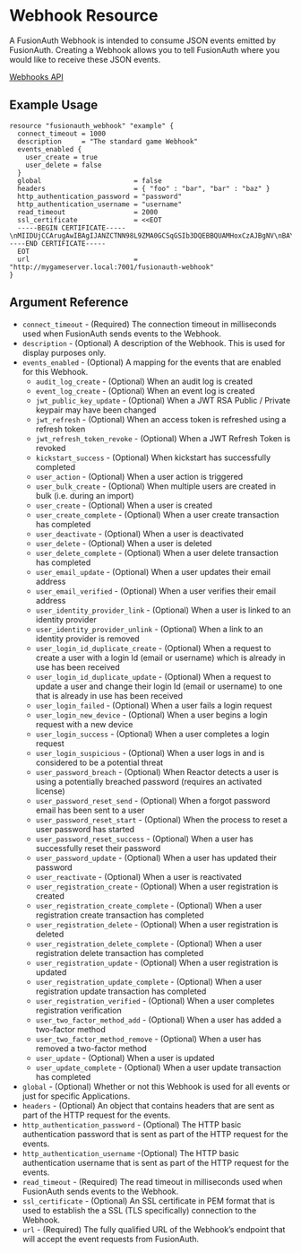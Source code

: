 # Webhook Resource

A FusionAuth Webhook is intended to consume JSON events emitted by FusionAuth. Creating a Webhook allows you to tell FusionAuth where you would like to receive these JSON events.

[Webhooks API](https://fusionauth.io/docs/v1/tech/apis/webhooks)

## Example Usage

```hcl
resource "fusionauth_webhook" "example" {
  connect_timeout = 1000
  description     = "The standard game Webhook"
  events_enabled {
    user_create = true
    user_delete = false
  }
  global                       = false
  headers                      = { "foo" : "bar", "bar" : "baz" }
  http_authentication_password = "password"
  http_authentication_username = "username"
  read_timeout                 = 2000
  ssl_certificate              = <<EOT
  -----BEGIN CERTIFICATE-----\nMIIDUjCCArugAwIBAgIJANZCTNN98L9ZMA0GCSqGSIb3DQEBBQUAMHoxCzAJBgNV\nBAYTAlVTMQswCQYDVQQIEwJDTzEPMA0GA1UEBxMGZGVudmVyMQ8wDQYDVQQKEwZz\nZXRoLXMxCjAIBgNVBAsTAXMxDjAMBgNVBAMTBWludmVyMSAwHgYJKoZIhvcNAQkB\nFhFzamZkZkBsc2tkamZjLmNvbTAeFw0xNDA0MDkyMTA2MDdaFw0xNDA1MDkyMTA2\nMDdaMHoxCzAJBgNVBAYTAlVTMQswCQYDVQQIEwJDTzEPMA0GA1UEBxMGZGVudmVy\nMQ8wDQYDVQQKEwZzZXRoLXMxCjAIBgNVBAsTAXMxDjAMBgNVBAMTBWludmVyMSAw\nHgYJKoZIhvcNAQkBFhFzamZkZkBsc2tkamZjLmNvbTCBnzANBgkqhkiG9w0BAQEF\nAAOBjQAwgYkCgYEAxnQBqyuYvjUE4aFQ6vVZU5RqHmy3KiTg2NcxELIlZztUTK3a\nVFbJoBB4ixHXCCYslujthILyBjgT3F+IhSpPAcrlu8O5LVPaPCysh/SNrGNwH4lq\neiW9Z5WAhRO/nG7NZNa0USPHAei6b9Sv9PxuKCY+GJfAIwlO4/bltIH06/kCAwEA\nAaOB3zCB3DAdBgNVHQ4EFgQUU4SqJEFm1zW+CcLxmLlARrqtMN0wgawGA1UdIwSB\npDCBoYAUU4SqJEFm1zW+CcLxmLlARrqtMN2hfqR8MHoxCzAJBgNVBAYTAlVTMQsw\nCQYDVQQIEwJDTzEPMA0GA1UEBxMGZGVudmVyMQ8wDQYDVQQKEwZzZXRoLXMxCjAI\nBgNVBAsTAXMxDjAMBgNVBAMTBWludmVyMSAwHgYJKoZIhvcNAQkBFhFzamZkZkBs\nc2tkamZjLmNvbYIJANZCTNN98L9ZMAwGA1UdEwQFMAMBAf8wDQYJKoZIhvcNAQEF\nBQADgYEAY/cJsi3w6R4hF4PzAXLhGOg1tzTDYvol3w024WoehJur+qM0AY6UqtoJ\nneCq9af32IKbbOKkoaok+t1+/tylQVF/0FXMTKepxaMbG22vr4TmN3idPUYYbPfW\n5GkF7Hh96BjerrtiUPGuBZL50HoLZ5aR5oZUMAu7TXhOFp+vZp8=\n-----END CERTIFICATE-----
  EOT
  url                          = "http://mygameserver.local:7001/fusionauth-webhook"
}
```

## Argument Reference
* `connect_timeout` - (Required) The connection timeout in milliseconds used when FusionAuth sends events to the Webhook.
* `description` - (Optional) A description of the Webhook. This is used for display purposes only.
* `events_enabled` - (Optional) A mapping for the events that are enabled for this Webhook.
    - `audit_log_create` - (Optional) When an audit log is created
    - `event_log_create` - (Optional) When an event log is created
    - `jwt_public_key_update` - (Optional) When a JWT RSA Public / Private keypair may have been changed
    - `jwt_refresh` - (Optional) When an access token is refreshed using a refresh token
    - `jwt_refresh_token_revoke` - (Optional) When a JWT Refresh Token is revoked
    - `kickstart_success` - (Optional) When kickstart has successfully completed
    - `user_action` - (Optional) When a user action is triggered
    - `user_bulk_create` - (Optional) When multiple users are created in bulk (i.e. during an import)
    - `user_create` - (Optional) When a user is created
    - `user_create_complete` - (Optional) When a user create transaction has completed
    - `user_deactivate` - (Optional) When a user is deactivated
    - `user_delete` - (Optional) When a user is deleted
    - `user_delete_complete` - (Optional) When a user delete transaction has completed
    - `user_email_update` - (Optional) When a user updates their email address
    - `user_email_verified` - (Optional) When a user verifies their email address
    - `user_identity_provider_link` - (Optional) When a user is linked to an identity provider
    - `user_identity_provider_unlink` - (Optional) When a link to an identity provider is removed
    - `user_login_id_duplicate_create` - (Optional) When a request to create a user with a login Id (email or username) which is already in use has been received
    - `user_login_id_duplicate_update` - (Optional) When a request to update a user and change their login Id (email or username) to one that is already in use has been received
    - `user_login_failed` - (Optional) When a user fails a login request
    - `user_login_new_device` - (Optional) When a user begins a login request with a new device
    - `user_login_success` - (Optional) When a user completes a login request
    - `user_login_suspicious` - (Optional) When a user logs in and is considered to be a potential threat
    - `user_password_breach` - (Optional) When Reactor detects a user is using a potentially breached password (requires an activated license)
    - `user_password_reset_send` - (Optional) When a forgot password email has been sent to a user
    - `user_password_reset_start` - (Optional) When the process to reset a user password has started
    - `user_password_reset_success` - (Optional) When a user has successfully reset their password
    - `user_password_update` - (Optional) When a user has updated their password
    - `user_reactivate` - (Optional) When a user is reactivated
    - `user_registration_create` - (Optional) When a user registration is created
    - `user_registration_create_complete` - (Optional) When a user registration create transaction has completed
    - `user_registration_delete` - (Optional) When a user registration is deleted
    - `user_registration_delete_complete` - (Optional) When a user registration delete transaction has completed
    - `user_registration_update` - (Optional) When a user registration is updated
    - `user_registration_update_complete` - (Optional) When a user registration update transaction has completed
    - `user_registration_verified` - (Optional) When a user completes registration verification
    - `user_two_factor_method_add` - (Optional) When a user has added a two-factor method
    - `user_two_factor_method_remove` - (Optional) When a user has removed a two-factor method
    - `user_update` - (Optional) When a user is updated
    - `user_update_complete` - (Optional) When a user update transaction has completed
* `global` - (Optional) Whether or not this Webhook is used for all events or just for specific Applications.
* `headers` - (Optional) An object that contains headers that are sent as part of the HTTP request for the events.
* `http_authentication_password` - (Optional) The HTTP basic authentication password that is sent as part of the HTTP request for the events.
* `http_authentication_username` -(Optional) The HTTP basic authentication username that is sent as part of the HTTP request for the events.
* `read_timeout` - (Required) The read timeout in milliseconds used when FusionAuth sends events to the Webhook.
* `ssl_certificate` - (Optional) An SSL certificate in PEM format that is used to establish the a SSL (TLS specifically) connection to the Webhook.
* `url` - (Required) The fully qualified URL of the Webhook’s endpoint that will accept the event requests from FusionAuth.

